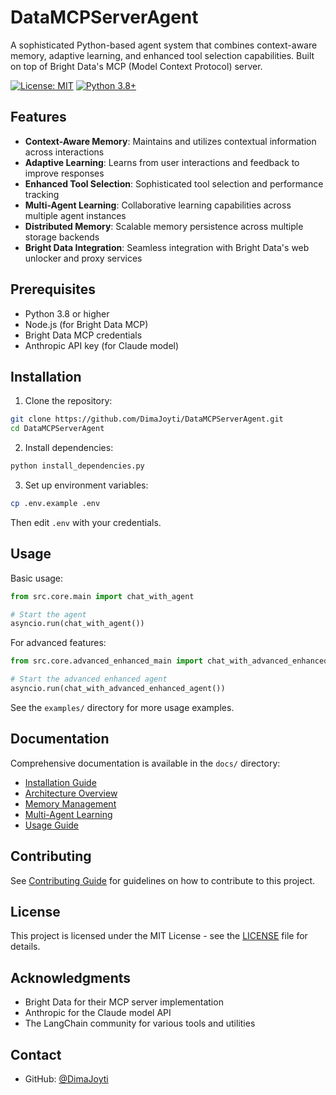 # DataMCPServerAgent

A sophisticated Python-based agent system that combines context-aware memory, adaptive learning, and enhanced tool selection capabilities. Built on top of Bright Data's MCP (Model Context Protocol) server.

[![License: MIT](https://img.shields.io/badge/License-MIT-yellow.svg)](https://opensource.org/licenses/MIT)
[![Python 3.8+](https://img.shields.io/badge/python-3.8+-blue.svg)](https://www.python.org/downloads/)

## Features

- **Context-Aware Memory**: Maintains and utilizes contextual information across interactions
- **Adaptive Learning**: Learns from user interactions and feedback to improve responses
- **Enhanced Tool Selection**: Sophisticated tool selection and performance tracking
- **Multi-Agent Learning**: Collaborative learning capabilities across multiple agent instances
- **Distributed Memory**: Scalable memory persistence across multiple storage backends
- **Bright Data Integration**: Seamless integration with Bright Data's web unlocker and proxy services

## Prerequisites

- Python 3.8 or higher
- Node.js (for Bright Data MCP)
- Bright Data MCP credentials
- Anthropic API key (for Claude model)

## Installation

1. Clone the repository:

```bash
git clone https://github.com/DimaJoyti/DataMCPServerAgent.git
cd DataMCPServerAgent
```

2. Install dependencies:

```bash
python install_dependencies.py
```

3. Set up environment variables:

```bash
cp .env.example .env
```

Then edit `.env` with your credentials.

## Usage

Basic usage:

```python
from src.core.main import chat_with_agent

# Start the agent
asyncio.run(chat_with_agent())
```

For advanced features:

```python
from src.core.advanced_enhanced_main import chat_with_advanced_enhanced_agent

# Start the advanced enhanced agent
asyncio.run(chat_with_advanced_enhanced_agent())
```

See the `examples/` directory for more usage examples.

## Documentation

Comprehensive documentation is available in the `docs/` directory:

- [Installation Guide](docs/installation.md)
- [Architecture Overview](docs/architecture.md)
- [Memory Management](docs/memory.md)
- [Multi-Agent Learning](docs/multi_agent_learning.md)
- [Usage Guide](docs/usage.md)

## Contributing

See [Contributing Guide](docs/contributing.md) for guidelines on how to contribute to this project.

## License

This project is licensed under the MIT License - see the [LICENSE](LICENSE) file for details.

## Acknowledgments

- Bright Data for their MCP server implementation
- Anthropic for the Claude model API
- The LangChain community for various tools and utilities

## Contact

- GitHub: [@DimaJoyti](https://github.com/DimaJoyti)
